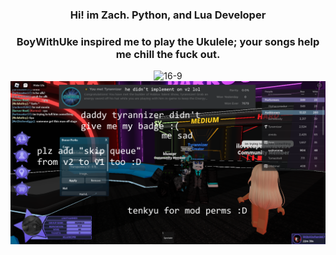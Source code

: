 <div align="center">
  <h3>Hi! im Zach. Python, and Lua Developer</h3>
  
  <h3>BoyWithUke inspired me to play the Ukulele; your songs help me chill the fuck out.</h3>
  <img src="https://github.com/NotHammer043/NotHammer043/blob/main/assets/bannerfull.png" alt="16-9">
  <br>
  <img src="https://github.com/NotHammer043/NotHammer043/blob/main/assets/haha.png" alt="16-9">
</div>
